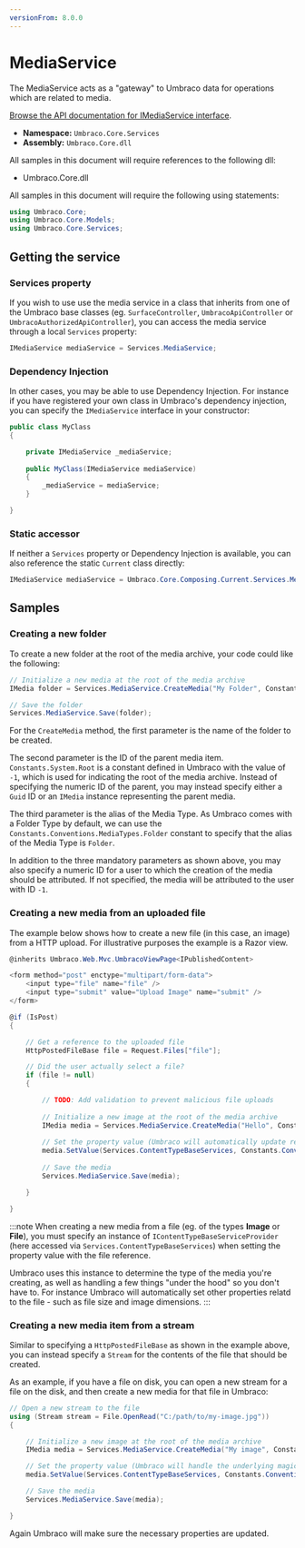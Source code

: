 ```yaml
---
versionFrom: 8.0.0
---
```


# MediaService

The MediaService acts as a "gateway" to Umbraco data for operations which are related to media.

[Browse the API documentation for IMediaService interface](https://our.umbraco.com/apidocs/v8/csharp/api/Umbraco.Core.Services.IMediaService.html).

 * **Namespace:** `Umbraco.Core.Services` 
 * **Assembly:** `Umbraco.Core.dll`

 All samples in this document will require references to the following dll:

* Umbraco.Core.dll

All samples in this document will require the following using statements:

```csharp
using Umbraco.Core;
using Umbraco.Core.Models;
using Umbraco.Core.Services;
```

## Getting the service

### Services property

If you wish to use use the media service in a class that inherits from one of the Umbraco base classes (eg. `SurfaceController`, `UmbracoApiController` or `UmbracoAuthorizedApiController`), you can access the media service through a local `Services` property:

```csharp
IMediaService mediaService = Services.MediaService;
```

### Dependency Injection

In other cases, you may be able to use Dependency Injection. For instance if you have registered your own class in Umbraco's dependency injection, you can specify the `IMediaService` interface in your constructor:

```csharp
public class MyClass
{

    private IMediaService _mediaService;
    
    public MyClass(IMediaService mediaService)
    {
        _mediaService = mediaService;
    }

}
```

### Static accessor

If neither a `Services` property or Dependency Injection is available, you can also reference the static `Current` class directly:

```csharp
IMediaService mediaService = Umbraco.Core.Composing.Current.Services.MediaService;
```

## Samples

### Creating a new folder

To create a new folder at the root of the media archive, your code could like the following:

```csharp
// Initialize a new media at the root of the media archive
IMedia folder = Services.MediaService.CreateMedia("My Folder", Constants.System.Root, Constants.Conventions.MediaTypes.Image);

// Save the folder
Services.MediaService.Save(folder);
```

For the `CreateMedia` method, the first parameter is the name of the folder to be created.

The second parameter is the ID of the parent media item. `Constants.System.Root` is a constant defined in Umbraco with the value of `-1`, which is used for indicating the root of the media archive. Instead of specifying the numeric ID of the parent, you may instead specify either a `Guid` ID or an `IMedia` instance representing the parent media.

The third parameter is the alias of the Media Type. As Umbraco comes with a Folder Type by default, we can use the `Constants.Conventions.MediaTypes.Folder` constant to specify that the alias of the Media Type is `Folder`.

In addition to the three mandatory parameters as shown above, you may also specify a numeric ID for a user to which the creation of the media should be attributed. If not specified, the media will be attributed to the user with ID `-1`.


### Creating a new media from an uploaded file

The example below shows how to create a new file (in this case, an image) from a HTTP upload. For illustrative purposes the example is a Razor view.



```csharp
@inherits Umbraco.Web.Mvc.UmbracoViewPage<IPublishedContent>

<form method="post" enctype="multipart/form-data">
    <input type="file" name="file" />
    <input type="submit" value="Upload Image" name="submit" />
</form>

@if (IsPost)
{

    // Get a reference to the uploaded file
    HttpPostedFileBase file = Request.Files["file"];

    // Did the user actually select a file?
    if (file != null)
    {

        // TODO: Add validation to prevent malicious file uploads
        
        // Initialize a new image at the root of the media archive
        IMedia media = Services.MediaService.CreateMedia("Hello", Constants.System.Root, Constants.Conventions.MediaTypes.Image);
        
        // Set the property value (Umbraco will automatically update related properties)
        media.SetValue(Services.ContentTypeBaseServices, Constants.Conventions.Media.File, "hello.jpg", file);
        
        // Save the media
        Services.MediaService.Save(media);

    }

}
```

:::note
When creating a new media from a file (eg. of the types **Image** or **File**), you must specify an instance of `IContentTypeBaseServiceProvider` (here accessed via `Services.ContentTypeBaseServices`) when setting the property value with the file reference.

Umbraco uses this instance to determine the type of the media you're creating, as well as handling a few things "under the hood" so you don't have to. For instance Umbraco will automatically set other properties relatd to the file - such as file size and image dimensions.
:::


### Creating a new media item from a stream

Similar to specifying a `HttpPostedFileBase` as shown in the example above, you can instead specify a `Stream` for the contents of the file that should be created.

As an example, if you have a file on disk, you can open a new stream for a file on the disk, and then create a new media for that file in Umbraco:

```csharp
// Open a new stream to the file
using (Stream stream = File.OpenRead("C:/path/to/my-image.jpg"))
{

    // Initialize a new image at the root of the media archive
    IMedia media = Services.MediaService.CreateMedia("My image", Constants.System.Root, Constants.Conventions.MediaTypes.Image);

    // Set the property value (Umbraco will handle the underlying magic)
    media.SetValue(Services.ContentTypeBaseServices, Constants.Conventions.Media.File, "my-image.jpg", stream);

    // Save the media
    Services.MediaService.Save(media);

}
```

Again Umbraco will make sure the necessary properties are updated.
